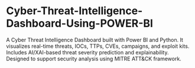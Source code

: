 # Cyber-Threat-Intelligence-Dashboard-Using-POWER-BI
A Cyber Threat Intelligence Dashboard built with Power BI and Python. It visualizes real-time threats, IOCs, TTPs, CVEs, campaigns, and exploit kits. Includes AI/XAI-based threat severity prediction and explainability. Designed to support security analysis using MITRE ATT&amp;CK framework.
